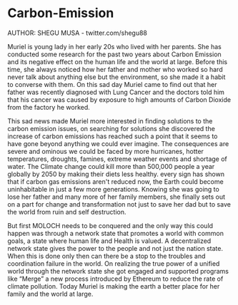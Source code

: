 # Carbon-Emission

AUTHOR: SHEGU MUSA - twitter.com/shegu88

Muriel is young lady in her early 20s who lived with her parents. She has conducted some research for the past two years about Carbon Emission and its negative effect on the human life and the world at large. Before this time, she always noticed how her father and mother who worked so hard never talk about anything else but the environment, so she made it a habit to converse with them. On this sad day Muriel came to find out that her father was recently diagnosed with Lung Cancer and the doctors told him that his cancer was caused by exposure to high amounts of Carbon Dioxide from the factory he worked.

This sad news made Muriel more interested in finding solutions to the carbon emission issues, on searching for solutions she discovered the increase of carbon emissions has reached such a point that it seems to have gone beyond anything we could ever imagine. The consequences are severe and ominous we could be faced by more hurricanes, hotter temperatures, droughts, famines, extreme weather events and shortage of water. The Climate change could kill more than 500,000 people a year globally by 2050 by making their diets less healthy. every sign has shown that if carbon gas emissions aren't reduced now, the Earth could become uninhabitable in just a few more generations. Knowing she was going to lose her father and many more of her family members, she finally sets out on a part for change and transformation not just to save her dad but to save the world from ruin and self destruction. 

But first MOLOCH needs to be conquered and the only way this could happen was through a network state that promotes a world with common goals, a state where human life and Health is valued. A decentralized network state gives the power to the people and not just the nation state. When this is done only then can there be a stop to the troubles and coordination failure in the world. On realizing the true power of a unified world through the network state she got engaged and supported programs like “Merge” a new process introduced by Ethereum to reduce the rate of climate pollution. Today Muriel is making the earth a better place for her family and the world at large.
